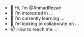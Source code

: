 - 👋 Hi, I’m @AhmadRezae
- 👀 I’m interested in ...
- 🌱 I’m currently learning ...
- 💞️ I’m looking to collaborate on ...
- 📫 How to reach me ...

<!---
AhmadRezae/AhmadRezae is a ✨ special ✨ repository because its `README.md` (this file) appears on your GitHub profile.
You can click the Preview link to take a look at your changes.
--->
